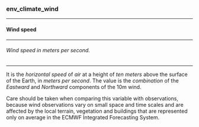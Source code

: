### env_climate_wind



------
#### Wind speed



------
###### Wind speed in meters per second.



------
It is the *horizontal speed* of *air* at a height of *ten meters* above the surface of the Earth, in *meters per second*. The value is the *combination* of the *Eastward* and *Northward* components of the 10m wind.

Care should be taken when comparing this variable with observations, because wind observations vary on small space and time scales and are affected by the local terrain, vegetation and buildings that are represented only on average in the ECMWF Integrated Forecasting System.